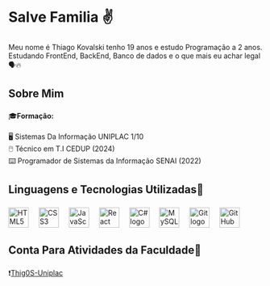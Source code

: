 <h1 align="left">Salve Familia ✌</h1>

###

<p align="left">Meu nome é Thiago Kovalski tenho 19 anos e estudo Programação a 2 anos. <br>Estudando FrontEnd, BackEnd, Banco de dados e o que mais eu achar legal🗣🔥</p>

###

<h2 align="left">Sobre Mim</h2>

###

<p align="left">🎓<strong>Formação:</strong><br><br>🖥️ Sistemas Da Informação UNIPLAC 1/10<br>🖱️ Técnico em T.I CEDUP (2024) <Br>⌨️ Programador de Sistemas da Informação SENAI (2022)</p>

###

<h2 align="left">Linguagens e Tecnologias Utilizadas🔎</h2>

###

<div align="left">
  <img src="https://cdn.jsdelivr.net/gh/devicons/devicon/icons/html5/html5-original.svg" height="40" alt="HTML5 logo" />
<img width="12" />
<img src="https://cdn.jsdelivr.net/gh/devicons/devicon/icons/css3/css3-original.svg" height="40" alt="CSS3 logo" />
<img width="12" />
<img src="https://cdn.jsdelivr.net/gh/devicons/devicon/icons/javascript/javascript-original.svg" height="40" alt="JavaScript logo" />
<img width="12" />
<img src="https://cdn.jsdelivr.net/gh/devicons/devicon/icons/react/react-original.svg" height="40" alt="React logo" />
<img width="12" />
<img src="https://cdn.jsdelivr.net/gh/devicons/devicon/icons/csharp/csharp-original.svg" height="40" alt="C# logo" />
<img width="12" />
<img src="https://cdn.jsdelivr.net/gh/devicons/devicon/icons/mysql/mysql-original.svg" height="40" alt="MySQL logo" />
<img width="12" />
<img src="https://cdn.jsdelivr.net/gh/devicons/devicon/icons/git/git-original.svg" height="40" alt="Git logo" />
<img width="12" />
<img src="https://cdn.jsdelivr.net/gh/devicons/devicon/icons/github/github-original.svg" height="40" alt="GitHub logo" />

</div>
<h2 aling="left">Conta Para Atividades da Faculdade🏫<br></h2>

###

<p aling="left">❗<a href="https://github.com/Thig0S-Uniplac" text-decoration="none">Thig0S-Uniplac</a></p>
